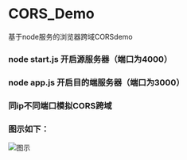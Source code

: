 # CORS_Demo
基于node服务的浏览器跨域CORSdemo

### node start.js 开启源服务器（端口为4000）
### node app.js 开启目的端服务器（端口为3000）
### 同ip不同端口模拟CORS跨域

### 图示如下：
![图示](https://github.com/MayerFan/CORS_Demo/blob/master/cors.gif)

